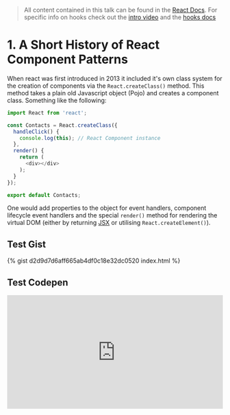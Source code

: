 > All content contained in this talk can be found in the [React Docs](https://reactjs.org/docs/getting-started.html). For specific info on hooks check out the [intro video](https://youtu.be/dpw9EHDh2bM) and the [hooks docs](https://reactjs.org/docs/hooks-intro.html)

# 1. A Short History of React Component Patterns

When react was first introduced in 2013 it included it's own class system for the creation of components via the ```React.createClass()``` method. This method takes a plain old Javascript object (Pojo) and creates a component class. Something like the following:

``` javascript
import React from 'react';

const Contacts = React.createClass({
  handleClick() {
    console.log(this); // React Component instance
  },
  render() {
    return (
      <div></div>
    );
  }
});

export default Contacts;
```

One would add properties to the object for event handlers, component lifecycle event handlers and the special ```render()``` method for rendering the virtual DOM (either by returning [JSX](https://reactjs.org/docs/introducing-jsx.html) or utilising ```React.createElement()```).

## Test Gist

{% gist d2d9d7d6aff665ab4df0c18e32dc0520 index.html %}

<code data-gist-id="d2d9d7d6aff665ab4df0c18e32dc0520" data-gist-file="index.html" data-gist-highlight-line="1,3,5"></code>

## Test Codepen

<iframe height="265" style="width: 100%;" scrolling="no" title="Codepen Test" src="https://codepen.io/richardpj-the-animator/embed/gOroqew?height=265&theme-id=light&default-tab=html,result" frameborder="no" loading="lazy" allowtransparency="true" allowfullscreen="true">
  See the Pen <a href='https://codepen.io/richardpj-the-animator/pen/gOroqew'>Codepen Test</a> by Richard Pierce-Jones
  (<a href='https://codepen.io/richardpj-the-animator'>@richardpj-the-animator</a>) on <a href='https://codepen.io'>CodePen</a>.
</iframe>
